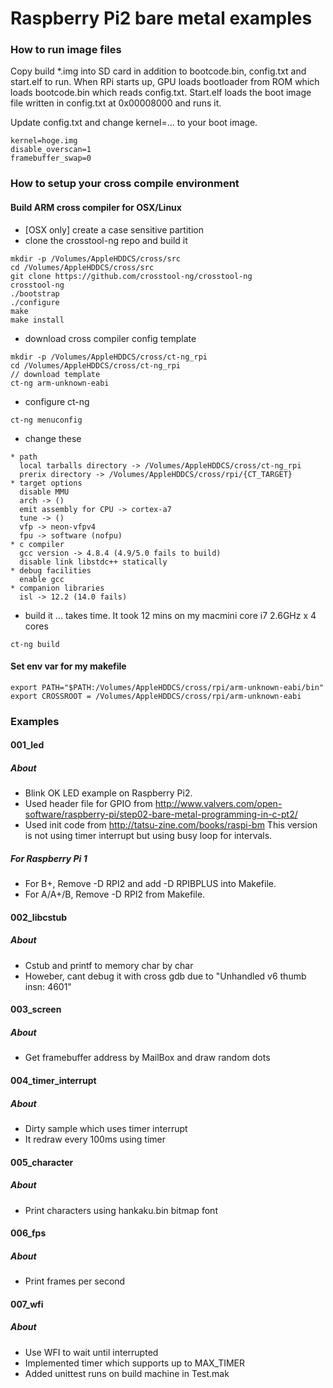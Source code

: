 # Raspberry Pi2 bare metal examples

### How to run image files
Copy build *.img into SD card in addition to bootcode.bin, config.txt and start.elf to run.
When RPi starts up, GPU loads bootloader from ROM which loads bootcode.bin which reads config.txt. Start.elf loads the boot image file written in config.txt at 0x00008000 and runs it.

Update config.txt and change kernel=... to your boot image.
```
kernel=hoge.img
disable_overscan=1
framebuffer_swap=0
```

### How to setup your cross compile environment
#### Build ARM cross compiler for OSX/Linux
* [OSX only] create a case sensitive partition
* clone the crosstool-ng repo and build it
```
mkdir -p /Volumes/AppleHDDCS/cross/src
cd /Volumes/AppleHDDCS/cross/src
git clone https://github.com/crosstool-ng/crosstool-ng
crosstool-ng
./bootstrap
./configure
make
make install
```
* download cross compiler config template
```
mkdir -p /Volumes/AppleHDDCS/cross/ct-ng_rpi
cd /Volumes/AppleHDDCS/cross/ct-ng_rpi
// download template
ct-ng arm-unknown-eabi
```
* configure ct-ng
```
ct-ng menuconfig
```
* change these
```
* path
  local tarballs directory -> /Volumes/AppleHDDCS/cross/ct-ng_rpi
  prerix directory -> /Volumes/AppleHDDCS/cross/rpi/{CT_TARGET}
* target options
  disable MMU
  arch -> ()
  emit assembly for CPU -> cortex-a7
  tune -> ()
  vfp -> neon-vfpv4
  fpu -> software (nofpu)
* c compiler
  gcc version -> 4.8.4 (4.9/5.0 fails to build)
  disable link libstdc++ statically
* debug facilities
  enable gcc
* companion libraries
  isl -> 12.2 (14.0 fails)
```
* build it ... takes time. It took 12 mins on my macmini core i7 2.6GHz x 4 cores
```
ct-ng build
```

#### Set env var for my makefile
```
export PATH="$PATH:/Volumes/AppleHDDCS/cross/rpi/arm-unknown-eabi/bin"
export CROSSROOT = /Volumes/AppleHDDCS/cross/rpi/arm-unknown-eabi
```

### Examples
#### 001_led
##### About
* Blink OK LED example on Raspberry Pi2.
* Used header file for GPIO from http://www.valvers.com/open-software/raspberry-pi/step02-bare-metal-programming-in-c-pt2/
* Used init code from http://tatsu-zine.com/books/raspi-bm
This version is not using timer interrupt but using busy loop for intervals.

##### For Raspberry Pi 1
* For B+, Remove -D RPI2 and add -D RPIBPLUS into Makefile.
* For A/A+/B, Remove -D RPI2 from Makefile.

#### 002_libcstub
##### About
* Cstub and printf to memory char by char
* Howeber, cant debug it with cross gdb due to "Unhandled v6 thumb insn: 4601"

#### 003_screen
##### About
* Get framebuffer address by MailBox and draw random dots

#### 004_timer_interrupt
##### About
* Dirty sample which uses timer interrupt
* It redraw every 100ms using timer

#### 005_character
##### About
* Print characters using hankaku.bin bitmap font

#### 006_fps
##### About
* Print frames per second

#### 007_wfi
##### About
* Use WFI to wait until interrupted
* Implemented timer which supports up to MAX_TIMER
* Added unittest runs on build machine in Test.mak


